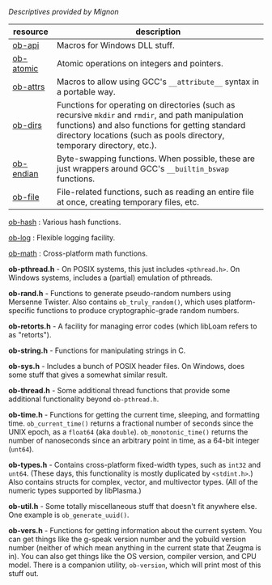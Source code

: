 *Descriptives provided by Mignon*

|resource  | description                                                                          |
|----------|--------------------------------------------------------------------------------------|
|[ob-api](ob-api.h)       | Macros for Windows DLL stuff.                                         |
|[ob-atomic](ob-atomic.h) | Atomic operations on integers and pointers.                           |
|[ob-attrs](ob-attrs.h)   | Macros to allow using GCC's `__attribute__` syntax in a portable way. |
|[ob-dirs](ob-dirs.h)     | Functions for operating on directories (such as recursive `mkdir` and `rmdir`, and path manipulation functions) and also functions for getting standard directory locations (such as pools directory, temporary directory, etc.). |
|[ob-endian](ob-endian.h) | Byte-swapping functions.  When possible, these are just wrappers around GCC's `__builtin_bswap` functions. |
|[ob-file](ob-file.h)     | File-related functions, such as reading an entire file at once, creating temporary files, etc. |

[ob-hash](ob-hash.h) : Various hash functions.

[ob-log](ob-log.h) : Flexible logging facility.

[ob-math](ob-math.h) : Cross-platform math functions.

**ob-pthread.h** - On POSIX systems, this just includes `<pthread.h>`.  On Windows systems, includes a (partial) emulation of pthreads.

**ob-rand.h** - Functions to generate pseudo-random numbers using Mersenne Twister.  Also contains `ob_truly_random()`, which uses platform-specific functions to produce cryptographic-grade random numbers.

**ob-retorts.h** - A facility for managing error codes (which libLoam refers to as "retorts").

**ob-string.h** - Functions for manipulating strings in C.

**ob-sys.h** - Includes a bunch of POSIX header files.  On Windows, does some stuff that gives a somewhat similar result.

**ob-thread.h** - Some additional thread functions that provide some additional functionality beyond `ob-pthread.h`.

**ob-time.h** - Functions for getting the current time, sleeping, and formatting time.  `ob_current_time()` returns a fractional number of seconds since the UNIX epoch, as a `float64` (aka `double`).  `ob_monotonic_time()` returns the number of nanoseconds since an arbitrary point in time, as a 64-bit integer (`unt64`).

**ob-types.h** - Contains cross-platform fixed-width types, such as `int32` and `unt64`.  (These days, this functionality is mostly duplicated by `<stdint.h>`.)  Also contains structs for complex, vector, and multivector types.  (All of the numeric types supported by libPlasma.)

**ob-util.h** - Some totally miscellaneous stuff that doesn't fit anywhere else.  One example is `ob_generate_uuid()`.

**ob-vers.h** - Functions for getting information about the current system.  You can get things like the g-speak version number and the yobuild version number (neither of which mean anything in the current state that Zeugma is in).  You can also get things like the OS version, compiler version, and CPU model.  There is a companion utility, `ob-version`, which will print most of this stuff out.

